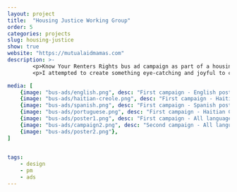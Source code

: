 ```yaml
---
layout: project
title:  "Housing Justice Working Group"
order: 5
categories: projects
slug: housing-justice
show: true
website: "https://mutualaidmamas.com"
description: >-
        <p>Know Your Renters Rights bus ad campaign as part of a housing justice working group in my local mutual aid, <a href="https://mutualaidmamas.com">MAMAS</a>.</p>
        <p>I attempted to create something eye-catching and joyful to capture riders' attention, communicate hope, togetherness.</p>

media: [
    {image: "bus-ads/english.png", desc: "First campaign - English poster", class: "border"},
    {image: "bus-ads/haitian-creole.png", desc: "First campaign - Haitian Creole poster", class: "border"},
    {image: "bus-ads/spanish.png", desc: "First campaign - Spanish poster", class: "border"},
    {image: "bus-ads/portuguese.png", desc: "First campaign - Haitian Creole poster", class: "border"},
    {image: "bus-ads/poster1.png", desc: "First campaign - All languages", class: "border"},
    {image: "bus-ads/campaign2.png", desc: "Second campaign - All languages", class: "border"},
    {image: "bus-ads/poster2.png"},
]
    

tags: 
    - design
    - pm
    - ads
---
```


